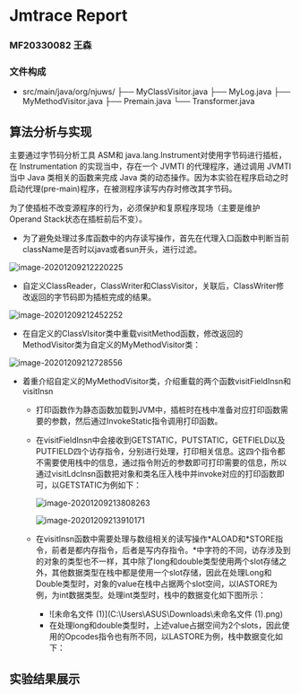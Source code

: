 # Jmtrace Report

### MF20330082 王森

### 文件构成

- src/main/java/org/njuws/
  ├── MyClassVisitor.java
  ├── MyLog.java
  ├── MyMethodVisitor.java
  ├── Premain.java
  └── Transformer.java

## 算法分析与实现

主要通过字节码分析工具 ASM和 java.lang.Instrument对使用字节码进行插桩，在 Instrumentation 的实现当中，存在一个 JVMTI 的代理程序，通过调用 JVMTI 当中 Java 类相关的函数来完成 Java 类的动态操作。因为本实验在程序启动之时启动代理(pre-main)程序，在被测程序读写内存时修改其字节码。

为了使插桩不改变源程序的行为，必须保护和复原程序现场（主要是维护Operand Stack状态在插桩前后不变）。

- 为了避免处理过多库函数中的内存读写操作，首先在代理入口函数中判断当前className是否时以java或者sun开头，进行过滤。

![image-20201209212220225](C:\Users\ASUS\AppData\Roaming\Typora\typora-user-images\image-20201209212220225.png)

- 自定义ClassReader，ClassWriter和ClassVisitor，关联后，ClassWriter修改返回的字节码即为插桩完成的结果。

![image-20201209212452252](C:\Users\ASUS\AppData\Roaming\Typora\typora-user-images\image-20201209212452252.png)

- 在自定义的ClassVIsitor类中重载visitMethod函数，修改返回的MethodVisitor类为自定义的MyMethodVisitor类：

![image-20201209212728556](C:\Users\ASUS\AppData\Roaming\Typora\typora-user-images\image-20201209212728556.png)

- 着重介绍自定义的MyMethodVisitor类，介绍重载的两个函数visitFieldInsn和visitInsn

  - 打印函数作为静态函数加载到JVM中，插桩时在栈中准备对应打印函数需要的参数，然后通过InvokeStatic指令调用打印函数。

  - 在visitFieldInsn中会接收到GETSTATIC，PUTSTATIC，GETFIELD以及PUTFIELD四个访存指令，分别进行处理，打印相关信息。这四个指令都不需要使用栈中的信息，通过指令附近的参数即可打印需要的信息，所以通过visitLdcInsn函数把对象和类名压入栈中并invoke对应的打印函数即可，以GETSTATIC为例如下：

    ![image-20201209213808263](C:\Users\ASUS\AppData\Roaming\Typora\typora-user-images\image-20201209213808263.png)

    ![image-20201209213910171](C:\Users\ASUS\AppData\Roaming\Typora\typora-user-images\image-20201209213910171.png)

  - 在visitInsn函数中需要处理与数组相关的读写操作\*ALOAD和\*STORE指令，前者是都内存指令，后者是写内存指令。\*中字符的不同，访存涉及到的对象的类型也不一样，其中除了long和double类型使用两个slot存储之外，其他数据类型在栈中都是使用一个slot存储，因此在处理Long和Double类型时，对象的value在栈中占据两个slot空间，以IASTORE为例，为int数据类型。处理int类型时，栈中的数据变化如下图所示：

    - ![未命名文件 (1)](C:\Users\ASUS\Downloads\未命名文件 (1).png)
    - 在处理long和double类型时，上述value占据空间为2个slots，因此使用的Opcodes指令也有所不同，以LASTORE为例，栈中数据变化如下：



##  实验结果展示

